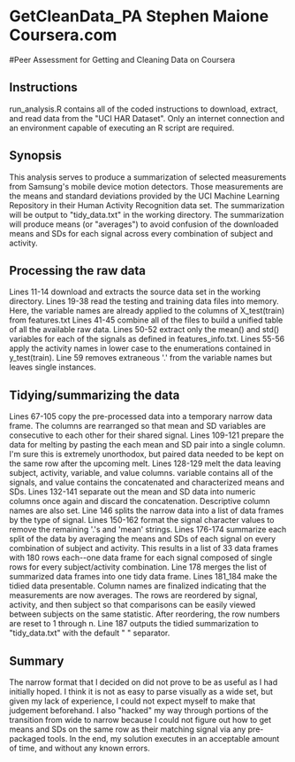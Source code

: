 GetCleanData_PA
Stephen Maione
Coursera.com
===============

#Peer Assessment for Getting and Cleaning Data on Coursera



## Instructions

run_analysis.R contains all of the coded instructions to download, extract, and read data from the "UCI HAR Dataset".  Only an internet connection and an environment capable of executing an R script are required.


## Synopsis

This analysis serves to produce a summarization of selected measurements from Samsung's mobile device motion detectors.  Those measurements are the means and standard deviations provided by the UCI Machine Learning Repository in their Human Activity Recognition data set.  The summarization will be output to "tidy_data.txt" in the working directory.  The summarization will produce means (or "averages") to avoid confusion of the downloaded means and SDs for each signal across every combination of subject and activity.


## Processing the raw data

Lines 11-14 download and extracts the source data set in the working directory.
Lines 19-38 read the testing and training data files into memory.  Here, the variable names are already applied to the columns of X_test(train) from features.txt
Lines 41-45 combine all of the files to build a unified table of all the available raw data.
Lines 50-52 extract only the mean() and std() variables for each of the signals as defined in features_info.txt.
Lines 55-56 apply the activity names in lower case to the enumerations contained in y_test(train).
Line 59 removes extraneous '.' from the variable names but leaves single instances.


## Tidying/summarizing the data

Lines 67-105 copy the pre-processed data into a temporary narrow data frame.  The columns are rearranged so that mean and SD variables are consecutive to each other for their shared signal.
Lines 109-121 prepare the data for melting by pasting the each mean and SD pair into a single column.  I'm sure this is extremely unorthodox, but paired data needed to be kept on the same row after the upcoming melt.
Lines 128-129 melt the data leaving subject, activity, variable, and value columns.  variable contains all of the signals, and value contains the concatenated and characterized means and SDs.
Lines 132-141 separate out the mean and SD data into numeric columns once again and discard the concatenation.  Descriptive column names are also set.
Line 146 splits the narrow data into a list of data frames by the type of signal.
Lines 150-162 format the signal character values to remove the remaining '.'s and 'mean' strings.
Lines 176-174 summarize each split of the data by averaging the means and SDs of each signal on every combination of subject and activity.  This results in a list of 33 data frames with 180 rows each--one data frame for each signal composed of single rows for every subject/activity combination.
Line 178 merges the list of summarized data frames into one tidy data frame.
Lines 181_184 make the tidied data presentable.  Column names are finalized indicating that the measurements are now averages.  The rows are reordered by signal, activity, and then subject so that comparisons can be easily viewed between subjects on the same statistic.  After reordering, the row numbers are reset to 1 through n.
Line 187 outputs the tidied summarization to "tidy_data.txt" with the default " " separator.


## Summary

The narrow format that I decided on did not prove to be as useful as I had initially hoped.  I think it is not as easy to parse visually as a wide set, but given my lack of experience, I could not expect myself to make that judgement beforehand.  I also "hacked" my way through portions of the transition from wide to narrow because I could not figure out how to get means and SDs on the same row as their matching signal via any pre-packaged tools.  In the end, my solution executes in an acceptable amount of time, and without any known errors.